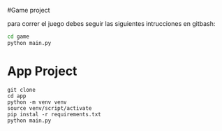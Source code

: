 #Game project 

para correr el juego debes seguir las siguientes intrucciones en gitbash:

``` sh
cd game
python main.py
```

# App Project

```
git clone
cd app
python -m venv venv 
source venv/script/activate
pip instal -r requirements.txt
python main.py
```
